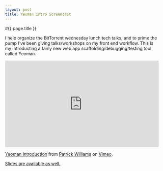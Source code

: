 ```yaml
---
layout: post
title: Yeoman Intro Screencast
---
```


#{{ page.title }}

I help organize the BitTorrent wednesday lunch tech talks, and to prime the pump I've been giving talks/workshops on my front end workflow. This is my introducting a fairly new web app scaffolding/debugging/testing tool called Yeoman.

<iframe src="http://player.vimeo.com/video/57642828" width="500" height="281" frameborder="0" webkitAllowFullScreen="allowfullscreen" mozallowfullscreen="allowfullscreen" allowfullscreen="allowfullscreen"> </iframe> <p><a href="http://vimeo.com/57642828">Yeoman Introduction</a> from <a href="http://vimeo.com/pwmckenna">Patrick Williams</a> on <a href="http://vimeo.com">Vimeo</a>.</p>

[Slides are available as well.](http://pwmckenna.github.com/talks/yeoman/)
